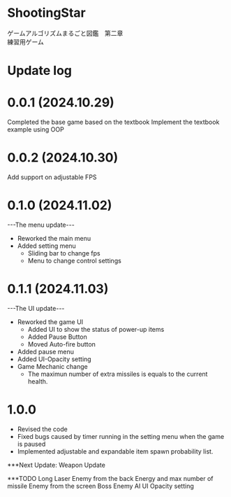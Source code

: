 # ShootingStar
ゲームアルゴリズムまるごと図鑑　第二章 <br />
練習用ゲーム

# Update log

# 0.0.1 (2024.10.29)
Completed the base game based on the textbook
Implement the textbook example using OOP

# 0.0.2 (2024.10.30)
Add support on adjustable FPS

# 0.1.0 (2024.11.02)
---The menu update---
- Reworked the main menu
- Added setting menu
    - Sliding bar to change fps
    - Menu to change control settings

# 0.1.1 (2024.11.03)
---The UI update---
- Reworked the game UI
    - Added UI to show the status of power-up items
    - Added Pause Button
    - Moved Auto-fire button
- Added pause menu
- Added UI-Opacity setting 
- Game Mechanic change
    - The maximun number of extra missiles is equals to the current health.

# 1.0.0
- Revised the code
- Fixed bugs caused by timer running in the setting menu when the game is paused
- Implemented adjustable and expandable item spawn probability list.




***Next Update: Weapon Update


***TODO
Long Laser
Enemy from the back
Energy and max number of missile
Enemy from the screen
Boss
Enemy AI
UI Opacity setting
